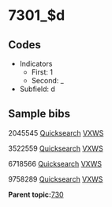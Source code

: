 # 7301\_$d

## Codes

-   Indicators
    -   First: 1
    -   Second: \_
-   Subfield: d

## Sample bibs

2045545 [Quicksearch](https://search.library.yale.edu/catalog/2045545) [VXWS](http://prodorbis.library.yale.edu:7014/vxws/GetHoldingsService?bibId=2045545)

3522559 [Quicksearch](https://search.library.yale.edu/catalog/3522559) [VXWS](http://prodorbis.library.yale.edu:7014/vxws/GetHoldingsService?bibId=3522559)

6718566 [Quicksearch](https://search.library.yale.edu/catalog/6718566) [VXWS](http://prodorbis.library.yale.edu:7014/vxws/GetHoldingsService?bibId=6718566)

9758289 [Quicksearch](https://search.library.yale.edu/catalog/9758289) [VXWS](http://prodorbis.library.yale.edu:7014/vxws/GetHoldingsService?bibId=9758289)

**Parent topic:**[730](../../tags/730/730.md)

